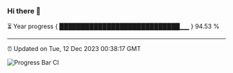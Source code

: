 ### Hi there 👋

⏳ Year progress { ████████████████████████████▁▁ } 94.53 %

---

⏰ Updated on Tue, 12 Dec 2023 00:38:17 GMT

![Progress Bar CI](https://github.com/Shyam-Makwana/GitHub-Actions-Demo/workflows/Progress%20Bar%20CI/badge.svg)
